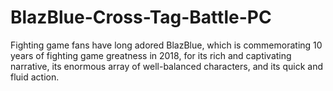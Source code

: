 # BlazBlue-Cross-Tag-Battle-PC
Fighting game fans have long adored BlazBlue, which is commemorating 10 years of fighting game greatness in 2018, for its rich and captivating narrative, its enormous array of well-balanced characters, and its quick and fluid action.
